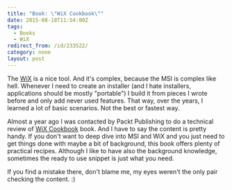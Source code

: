 ```yaml
---
title: "Book: \"WiX Cookbook\""
date: 2015-08-18T11:54:00Z
tags:
  - Books
  - WiX
redirect_from: /id/233522/
category: none
layout: post
---
```

The [WiX][1] is a nice tool. And it's complex, because the MSI is complex like hell. Whenever I need to create an installer (and I hate installers, applications should be mostly "portable") I build it from pieces I wrote before and only add never used features. That way, over the years, I learned a lot of basic scenarios. Not the best or fastest way.

Almost a year ago I was contacted by Packt Publishing to do a technical review of [WiX Cookbook][2] book. And I have to say the content is pretty handy. If you don't want to deep dive into MSI and WiX and you just need to get things done with maybe a bit of background, this book offers plenty of practical recipes. Although I like to have also the background knowledge, sometimes the ready to use snippet is just what you need. 

If you find a mistake there, don't blame me, my eyes weren't the only pair checking the content. :)

[1]: http://wixtoolset.org/
[2]: https://www.packtpub.com/web-development/wix-cookbook
